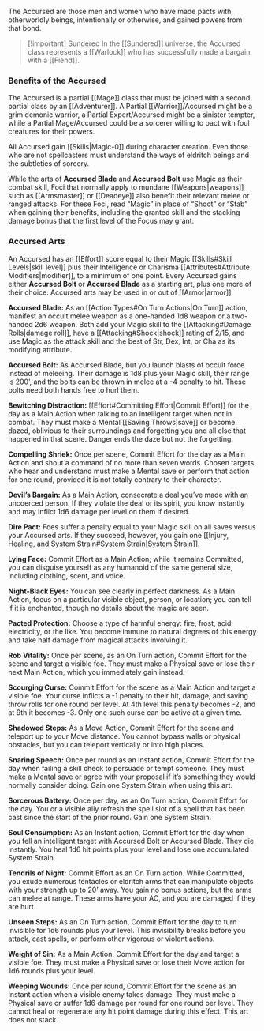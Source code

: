 The Accursed are those men and women who have made pacts with otherworldly beings, intentionally or otherwise, and gained powers from that bond.

> [!important] Sundered
> In the [[Sundered]] universe, the Accursed class represents a [[Warlock]] who has successfully made a bargain with a [[Fiend]].
### Benefits of the Accursed
The Accursed is a partial [[Mage]] class that must be joined with a second partial class by an [[Adventurer]]. A Partial [[Warrior]]/Accursed might be a grim demonic warrior, a Partial Expert/Accursed might be a sinister tempter, while a Partial Mage/Accursed could be a sorcerer willing to pact with foul creatures for their powers. 

All Accursed gain [[Skills|Magic-0]] during character creation. Even those who are not spellcasters must understand the ways of eldritch beings and the subtleties of sorcery. 

While the arts of **Accursed Blade** and **Accursed Bolt** use Magic as their combat skill, Foci that normally apply to mundane [[Weapons|weapons]] such as [[Armsmaster]] or [[Deadeye]] also benefit their relevant melee or ranged attacks. For these Foci, read “Magic” in place of “Shoot” or “Stab” when gaining their benefits, including the granted skill and the stacking damage bonus that the first level of the Focus may grant.
### Accursed Arts
An Accursed has an [[Effort]] score equal to their Magic [[Skills#Skill Levels|skill level]] plus their Intelligence or Charisma [[Attributes#Attribute Modifiers|modifier]], to a minimum of one point. Every Accursed gains either **Accursed Bolt** or **Accursed Blade** as a starting art, plus one more of their choice. Accursed arts may be used in or out of [[Armor|armor]].

**Accursed Blade:** As an [[Action Types#On Turn Actions|On Turn]] action, manifest an occult melee weapon as a one-handed 1d8 weapon or a two-handed 2d6 weapon. Both add your Magic skill to the [[Attacking#Damage Rolls|damage roll]], have a [[Attacking#Shock|shock]] rating of 2/15, and use Magic as the attack skill and the best of Str, Dex, Int, or Cha as its modifying attribute.

**Accursed Bolt:** As Accursed Blade, but you launch blasts of occult force instead of meleeing. Their damage is 1d8 plus your Magic skill, their range is 200’, and the bolts can be thrown in melee at a -4 penalty to hit. These bolts need both hands free to hurl them.

**Bewitching Distraction:** [[Effort#Committing Effort|Commit Effort]] for the day as a Main Action when talking to an intelligent target when not in combat. They must make a Mental [[Saving Throws|save]] or become dazed, oblivious to their surroundings and forgetting you and all else that happened in that scene. Danger ends the daze but not the forgetting.

**Compelling Shriek:** Once per scene, Commit Effort for the day as a Main Action and shout a command of no more than seven words. Chosen targets who hear and understand must make a Mental save or perform that action for one round, provided it is not totally contrary to their character.

**Devil’s Bargain:** As a Main Action, consecrate a deal you’ve made with an uncoerced person. If they violate the deal or its spirit, you know instantly and may inflict 1d6 damage per level on them if desired.

**Dire Pact:** Foes suffer a penalty equal to your Magic skill on all saves versus your Accursed arts. If they succeed, however, you gain one [[Injury, Healing, and System Strain#System Strain|System Strain]].

**Lying Face:** Commit Effort as a Main Action; while it remains Committed, you can disguise yourself as any humanoid of the same general size, including clothing, scent, and voice.

**Night-Black Eyes:** You can see clearly in perfect darkness. As a Main Action, focus on a particular visible object, person, or location; you can tell if it is enchanted, though no details about the magic are seen.

**Pacted Protection:** Choose a type of harmful energy: fire, frost, acid, electricity, or the like. You become immune to natural degrees of this energy and take half damage from magical attacks involving it.

**Rob Vitality:** Once per scene, as an On Turn action, Commit Effort for the scene and target a visible foe. They must make a Physical save or lose their next Main Action, which you immediately gain instead.

**Scourging Curse:** Commit Effort for the scene as a Main Action and target a visible foe. Your curse inflicts a -1 penalty to their hit, damage, and saving throw rolls for one round per level. At 4th level this penalty becomes -2, and at 9th it becomes -3. Only one such curse can be active at a given time.

**Shadowed Steps:** As a Move Action, Commit Effort for the scene and teleport up to your Move distance. You cannot bypass walls or physical obstacles, but you can teleport vertically or into high places.

**Snaring Speech:** Once per round as an Instant action, Commit Effort for the day when failing a skill check to persuade or tempt someone. They must make a Mental save or agree with your proposal if it’s something they would normally consider doing. Gain one System Strain when using this art.

**Sorcerous Battery:** Once per day, as an On Turn action, Commit Effort for the day. You or a visible ally refresh the spell slot of a spell that has been cast since the start of the prior round. Gain one System Strain.

**Soul Consumption:** As an Instant action, Commit Effort for the day when you fell an intelligent target with Accursed Bolt or Accursed Blade. They die instantly. You heal 1d6 hit points plus your level and lose one accumulated System Strain.

**Tendrils of Night:** Commit Effort as an On Turn action. While Committed, you exude numerous tentacles or eldritch arms that can manipulate objects with your strength up to 20’ away. You gain no bonus actions, but the arms can melee at range. These arms have your AC, and you are damaged if they are hurt.

**Unseen Steps:** As an On Turn action, Commit Effort for the day to turn invisible for 1d6 rounds plus your level. This invisibility breaks before you attack, cast spells, or perform other vigorous or violent actions.

**Weight of Sin:** As a Main Action, Commit Effort for the day and target a visible foe. They must make a Physical save or lose their Move action for 1d6 rounds plus your level.

**Weeping Wounds:** Once per round, Commit Effort for the scene as an Instant action when a visible enemy takes damage. They must make a Physical save or suffer 1d6 damage per round for one round per level. They cannot heal or regenerate any hit point damage during this effect. This art does not stack.